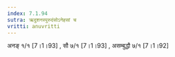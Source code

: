 ```yaml
---
index: 7.1.94
sutra: ऋदुशनस्पुरुदंसोऽनेहसां च
vritti: anuvritti
---
```


अनङ् १/१ [7।1।93]  , सौ ७/१ [7।1।93] ,  असम्बुद्धौ ७/१ [7।1।92]